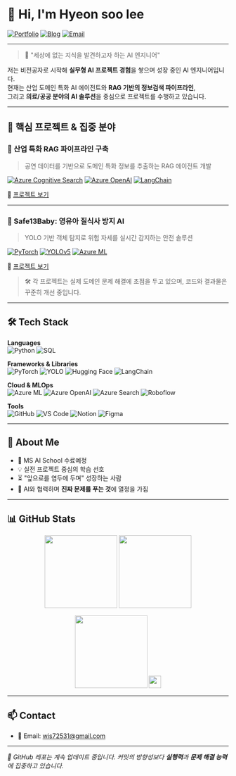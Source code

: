 # 👋 Hi, I'm Hyeon soo lee

[![Portfolio](https://img.shields.io/badge/Portfolio-000000?style=for-the-badge&logo=notion&logoColor=white)](https://your-portfolio-link.com)
[![Blog](https://img.shields.io/badge/Blog-FF5722?style=for-the-badge&logo=velog&logoColor=white)](https://your-blog-link.com)
[![Email](https://img.shields.io/badge/Email-wis72531@gmail.com-D14836?style=for-the-badge&logo=gmail&logoColor=white)](mailto:wis72531@gmail.com)

---

> 🧭 "세상에 없는 지식을 발견하고자 하는 AI 엔지니어"

저는 비전공자로 시작해 **실무형 AI 프로젝트 경험**을 쌓으며 성장 중인 AI 엔지니어입니다.  
현재는 산업 도메인 특화 AI 에이전트와 **RAG 기반의 정보검색 파이프라인**,  
그리고 **의료/공공 분야의 AI 솔루션**을 중심으로 프로젝트를 수행하고 있습니다.

---

## 📌 핵심 프로젝트 & 집중 분야

### 🎯 산업 특화 RAG 파이프라인 구축  
> 공연 데이터를 기반으로 도메인 특화 정보를 추출하는 RAG 에이전트 개발

[![Azure Cognitive Search](https://img.shields.io/badge/Azure_Cognitive_Search-0078D4?style=flat-square&logo=microsoftazure&logoColor=white)](https://azure.microsoft.com/en-us/products/search/)
[![Azure OpenAI](https://img.shields.io/badge/Azure_OpenAI-0089D6?style=flat-square&logo=openai&logoColor=white)](https://azure.microsoft.com/en-us/products/cognitive-services/openai-service/)
[![LangChain](https://img.shields.io/badge/LangChain-black?style=flat-square)](https://www.langchain.com/)

🔗 [프로젝트 보기](https://github.com/AIM-Artificial-Intelligence-Momentum/RAG)

---

### 🧪 Safe13Baby: 영유아 질식사 방지 AI  
> YOLO 기반 객체 탐지로 위험 자세를 실시간 감지하는 안전 솔루션

[![PyTorch](https://img.shields.io/badge/PyTorch-EE4C2C?style=flat-square&logo=pytorch&logoColor=white)](https://pytorch.org/)
[![YOLOv5](https://img.shields.io/badge/YOLOv5-FFBF00?style=flat-square&logo=yolo&logoColor=black)](https://github.com/ultralytics/yolov5)
[![Azure ML](https://img.shields.io/badge/Azure_ML-0078D4?style=flat-square&logo=microsoftazure&logoColor=white)](https://azure.microsoft.com/en-us/products/machine-learning/)

🔗 [프로젝트 보기](https://github.com/SafeBabyAI/MakeModel)
> 🛠 각 프로젝트는 실제 도메인 문제 해결에 초점을 두고 있으며, 코드와 결과물은 꾸준히 개선 중입니다.
---

## 🛠 Tech Stack

**Languages**  
![Python](https://img.shields.io/badge/Python-3776AB?style=flat-square&logo=python&logoColor=white)
![SQL](https://img.shields.io/badge/SQL-336791?style=flat-square&logo=postgresql&logoColor=white)

**Frameworks & Libraries**  
![PyTorch](https://img.shields.io/badge/PyTorch-EE4C2C?style=flat-square&logo=pytorch&logoColor=white)
![YOLO](https://img.shields.io/badge/YOLO-FFBF00?style=flat-square&logo=yolo&logoColor=black)
![Hugging Face](https://img.shields.io/badge/HuggingFace-FCC624?style=flat-square&logo=huggingface&logoColor=black)
![LangChain](https://img.shields.io/badge/LangChain-000000?style=flat-square)

**Cloud & MLOps**  
![Azure ML](https://img.shields.io/badge/Azure_ML-0078D4?style=flat-square&logo=microsoftazure&logoColor=white)
![Azure OpenAI](https://img.shields.io/badge/Azure_OpenAI-0078D4?style=flat-square&logo=openai&logoColor=white)
![Azure Search](https://img.shields.io/badge/Azure_Search-0078D4?style=flat-square&logo=microsoftazure&logoColor=white)
![Roboflow](https://img.shields.io/badge/Roboflow-5A67D8?style=flat-square)

**Tools**  
![GitHub](https://img.shields.io/badge/GitHub-181717?style=flat-square&logo=github)
![VS Code](https://img.shields.io/badge/VS_Code-007ACC?style=flat-square&logo=visualstudiocode&logoColor=white)
![Notion](https://img.shields.io/badge/Notion-000000?style=flat-square&logo=notion&logoColor=white)
![Figma](https://img.shields.io/badge/Figma-F24E1E?style=flat-square&logo=figma&logoColor=white)

---

## 🌱 About Me

- 🏫 MS AI School 수료예정
- 💡 실전 프로젝트 중심의 학습 선호
- ⏳ "앞으로를 염두에 두며" 성장하는 사람
- 🧠 AI와 협력하며 **진짜 문제를 푸는 것**에 열정을 가짐

---

## 📊 GitHub Stats

<p align="center">
  <img src="https://github-readme-stats.vercel.app/api?username=AIminions&show_icons=true&theme=radical" height="165" />
  <img src="https://github-readme-stats.vercel.app/api/top-langs/?username=AIminions&layout=compact&theme=radical" height="165" />
</p>

<p align="center">
  <img src="https://streak-stats.demolab.com?user=AIminions&theme=radical" height="165" />
  <img src="https://komarev.com/ghpvc/?username=AIminions&label=Visitors&color=blue&style=flat-square" height="28" />
</p>

---

## 📫 Contact

- 📧 Email: [wis72531@gmail.com](mailto:wis72531@gmail.com)
<!-- - 🌐 Blog: [yourblog.com](https://yourblog.com) -->
<!-- - 💼 LinkedIn: [linkedin.com/in/yourid](https://linkedin.com/in/yourid) -->

---

_🚧 GitHub 레포는 계속 업데이트 중입니다. 커밋의 방향성보다 **실행력**과 **문제 해결 능력**에 집중하고 있습니다._
